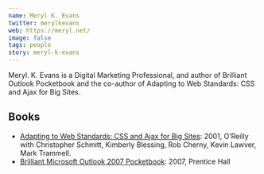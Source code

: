 ```yaml
---
name: Meryl K. Evans
twitter: merylkevans
web: https://meryl.net/
image: false
tags: people
story: meryl-k-evans
---
```


Meryl. K. Evans is a Digital Marketing Professional, 
and author of Brilliant Outlook Pocketbook and the co-author of Adapting to Web Standards: CSS and Ajax for Big Sites. 

## Books

- [Adapting to Web Standards: CSS and Ajax for Big Sites](https://www.amazon.com/gp/product/B004SHD3X2/ref=dbs_a_def_rwt_hsch_vapi_tkin_p1_i0): 2001, O’Reilly with Christopher Schmitt, Kimberly Blessing, Rob Cherny, Kevin Lawver, Mark Trammell.
- [Brilliant Microsoft Outlook 2007 Pocketbook](https://www.amazon.com/gp/product/0132059711): 2007, Prentice Hall

